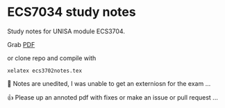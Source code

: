 ECS7034 study notes
=
Study notes for UNISA module ECS3704. 

Grab [PDF](https://github.com/PecuniaryFish/ECS3702-Study-Notes/blob/master/ecs3702notes.pdf?raw=true "PDF")

or clone repo and compile with 

    xelatex ecs3702notes.tex

:runner: Notes are unedited, I  was unable to get an externiosn for the exam ...

:+1: Please up an annoted pdf with fixes or make an issue or pull request ...
